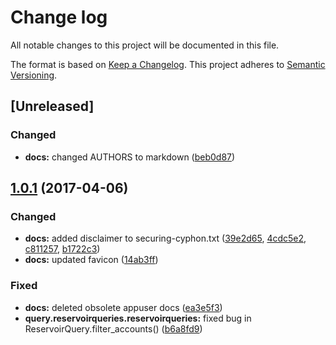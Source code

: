 # Change log

All notable changes to this project will be documented in this file.

The format is based on [Keep a Changelog](http://keepachangelog.com/). This project adheres to [Semantic Versioning](http://semver.org/).

<a name="Unreleased"></a>
## [Unreleased]

### Changed

* **docs:** changed AUTHORS to markdown ([beb0d87](https://github.com/dunbarcyber/cyphon/commit/beb0d87))

<a name="1.0.1"></a>
## [1.0.1](https://github.com/dunbarcyber/cyphon/compare/1.0.0...1.0.1) (2017-04-06)

### Changed

* **docs:** added disclaimer to securing-cyphon.txt ([39e2d65](https://github.com/dunbarcyber/cyphon/commit/39e2d65), [4cdc5e2](https://github.com/dunbarcyber/cyphon/commit/4cdc5e2), [c811257](https://github.com/dunbarcyber/cyphon/commit/c811257), [b1722c3](https://github.com/dunbarcyber/cyphon/commit/b1722c3))
* **docs:** updated favicon ([14ab3ff](https://github.com/dunbarcyber/cyphon/commit/14ab3ff))

### Fixed

* **docs:** deleted obsolete appuser docs ([ea3e5f3](https://github.com/dunbarcyber/cyphon/commit/ea3e5f3))
* **query.reservoirqueries.reservoirqueries:** fixed bug in ReservoirQuery.filter_accounts() ([b6a8fd9](https://github.com/dunbarcyber/cyphon/commit/b6a8fd9))
